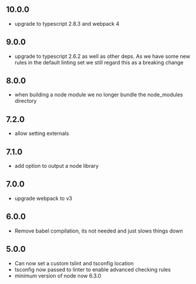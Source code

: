 ## 10.0.0

* upgrade to typescript 2.8.3 and webpack 4

## 9.0.0

* upgrade to typescript 2.6.2 as well as other deps. As we have some new rules in the default linting set we still regard this as a breaking change

## 8.0.0

* when building a node module we no longer bundle the node_modules directory

## 7.2.0

* allow setting externals

## 7.1.0

* add option to output a node library

## 7.0.0 

* upgrade webpack to v3

## 6.0.0

* Remove babel compilation, its not needed and just slows things down

## 5.0.0

* Can now set a custom tslint and tsconfig location
* tsconfig now passed to linter to enable advanced checking rules
* minimum version of node now 6.3.0